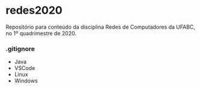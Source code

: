 # redes2020

Repositório para conteúdo da disciplina Redes de Computadores da UFABC, no 1º quadrimestre de 2020.

### .gitignore
- Java
- VSCode
- Linux
- Windows
